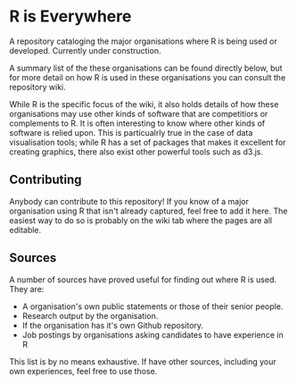 # R is Everywhere
A repository cataloging the major organisations where R is being used or developed. Currently under construction.

A summary list of the these organisations can be found directly below, but for more detail on how R is used in these organisations you can consult the repository wiki. 

While R is the specific focus of the wiki, it also holds details of how these organisations may use other kinds of software that are competitiors or complements to R. It is often interesting to know where other kinds of software is relied upon. This is particualrly true in the case of data visualisation tools; while R has a set of packages that makes it excellent for creating graphics, there also exist other powerful tools such as d3.js.

## Contributing

Anybody can contribute to this repository! If you know of a major organisation using R that isn't already captured, feel free to add it here. The easiest way to do so is probably on the wiki tab where the pages are all editable.

## Sources

A number of sources have proved useful for finding out where R is used. They are:

* A organisation's own public statements or those of their senior people.
* Research output by the organisation.
* If the organisation has it's own Github repository.
* Job postings by organisations asking candidates to have experience in R

This list is by no means exhaustive. If have other sources, including your own experiences, feel free to use those.
